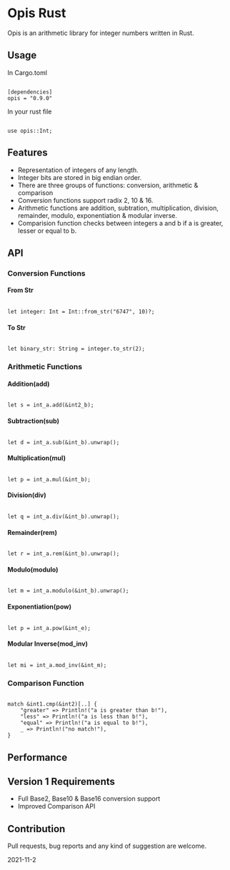 # Opis Rust
Opis is an arithmetic library for integer numbers written in Rust.

## Usage

In Cargo.toml

```

[dependencies]
opis = "0.9.0"

```

In your rust file

```

use opis::Int;

```

## Features
- Representation of integers of any length.
- Integer bits are stored in big endian order.
- There are three groups of functions: conversion, arithmetic & comparison
- Conversion functions support radix 2, 10 & 16.
- Arithmetic functions are addition, subtration, multiplication, division, remainder, modulo, exponentiation & modular inverse.
- Comparision function checks between integers a and b if a is greater, lesser or equal to b.

## API

### Conversion Functions

#### From Str

```

let integer: Int = Int::from_str("6747", 10)?;

```

#### To Str

```

let binary_str: String = integer.to_str(2);

```

### Arithmetic Functions

#### Addition(add)

```

let s = int_a.add(&int2_b);

```

#### Subtraction(sub)

```

let d = int_a.sub(&int_b).unwrap();

```

#### Multiplication(mul)
```

let p = int_a.mul(&int_b);

```

#### Division(div)

```

let q = int_a.div(&int_b).unwrap();

```

#### Remainder(rem)

```

let r = int_a.rem(&int_b).unwrap();

```

#### Modulo(modulo)

```

let m = int_a.modulo(&int_b).unwrap();

```

#### Exponentiation(pow)

```

let p = int_a.pow(&int_e);

```

#### Modular Inverse(mod_inv)

```

let mi = int_a.mod_inv(&int_m);

```

### Comparison Function

```

match &int1.cmp(&int2)[..] {
    "greater" => Println!("a is greater than b!"),
    "less" => Println!("a is less than b!"),
    "equal" => Println!("a is equal to b!"),
    _ => Println!("no match!"),
}

```

## Performance

## Version 1 Requirements
- Full Base2, Base10 & Base16 conversion support
- Improved Comparison API

## Contribution
Pull requests, bug reports and any kind of suggestion are welcome.

2021-11-2
